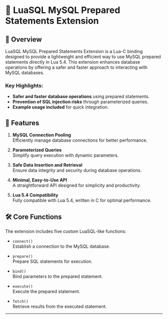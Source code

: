 # 🐬 LuaSQL MySQL Prepared Statements Extension

## 📖 Overview

LuaSQL MySQL Prepared Statements Extension is a Lua-C binding designed to provide a lightweight and efficient way to use MySQL prepared statements directly in Lua 5.4. This extension enhances database operations by offering a safer and faster approach to interacting with MySQL databases.

### Key Highlights:
- **Safer and faster database operations** using prepared statements.
- **Prevention of SQL injection risks** through parameterized queries.
- **Example usage included** for quick integration.

## 🔧 Features

1. **MySQL Connection Pooling**  
    Efficiently manage database connections for better performance.

2. **Parameterized Queries**  
    Simplify query execution with dynamic parameters.

3. **Safe Data Insertion and Retrieval**  
    Ensure data integrity and security during database operations.

4. **Minimal, Easy-to-Use API**  
    A straightforward API designed for simplicity and productivity.

5. **Lua 5.4 Compatibility**  
    Fully compatible with Lua 5.4, written in C for optimal performance.

## 🛠️ Core Functions

The extension includes five custom LuaSQL-like functions:

- `connect()`  
  Establish a connection to the MySQL database.

- `prepare()`  
  Prepare SQL statements for execution.

- `bind()`  
  Bind parameters to the prepared statement.

- `execute()`  
  Execute the prepared statement.

- `fetch()`  
  Retrieve results from the executed statement.

---

